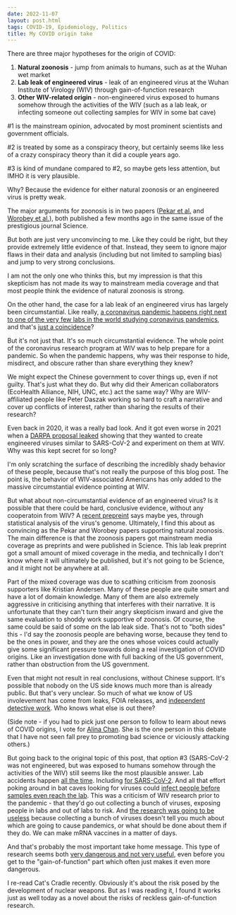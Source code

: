 ```yaml
---
date: 2022-11-07
layout: post.html
tags: COVID-19, Epidemiology, Politics
title: My COVID origin take
---
```


There are three major hypotheses for the origin of COVID:

1. **Natural zoonosis** - jump from animals to humans, such as at the Wuhan wet market
2. **Lab leak of engineered virus** - leak of an engineered virus at the Wuhan Institute of Virology (WIV) through gain-of-function research
3. **Other WIV-related origin** - non-engineered virus exposed to humans somehow through the activities of the WIV (such as a lab leak, or infecting someone out collecting samples for WIV in some bat cave)

\#1 is the mainstream opinion, advocated by most prominent scientists and government officials.

\#2 is treated by some as a conspiracy theory, but certainly seems like less of a crazy conspiracy theory than it did a couple years ago.

\#3 is kind of mundane compared to \#2, so maybe gets less attention, but IMHO it is very plausible.

<!--more-->

Why? Because the evidence for either natural zoonosis or an engineered virus is pretty weak.

The major arguments for zoonosis is in two papers ([Pekar et al.](https://www.science.org/doi/10.1126/science.abp8337) and [Worobey et al.](https://www.science.org/doi/10.1126/science.abp8715)), both published a few months ago in the same issue of the prestigious journal Science.

But both are just very unconvincing to me. Like they could be right, but they provide extremely little evidence of that. Instead, they seem to ignore major flaws in their data and analysis (including but not limited to sampling bias) and jump to very strong conclusions.

I am not the only one who thinks this, but my impression is that this skepticism has not made its way to mainstream media coverage and that most people think the evidence of natural zoonosis is strong.

On the other hand, the case for a lab leak of an engineered virus has largely been circumstantial. Like really, [a coronavirus pandemic happens right next to one of the very few labs in the world studying coronavirus pandemics](https://www.youtube.com/watch?v=sSfejgwbDQ8), and that's [just a coincidence](https://twitter.com/Ayjchan/status/1587100299063431176)?

But it's not just that. It's so much circumstantial evidence. The whole point of the coronavirus research program at WIV was to help prepare for a pandemic. So when the pandemic happens, why was their response to hide, misdirect, and obscure rather than share everything they knew?

We might expect the Chinese government to cover things up, even if not guilty. That's just what they do. But why did their American collaborators (EcoHealth Alliance, NIH, UNC, etc.) act the same way? Why are WIV-affiliated people like Peter Daszak working so hard to craft a narrative and cover up conflicts of interest, rather than sharing the results of their research?

Even back in 2020, it was a really bad look. And it got even worse in 2021 when a [DARPA proposal leaked](https://theintercept.com/2021/09/23/coronavirus-research-grant-darpa/) showing that they wanted to create engineered viruses similar to SARS-CoV-2 and experiment on them at WIV. Why was this kept secret for so long?

I'm only scratching the surface of describing the incredibly shady behavior of these people, because that's not really the purpose of this blog post. The point is, the behavior of WIV-associated Americans has only added to the massive circumstantial evidence pointing at WIV.

But what about non-circumstantial evidence of an engineered virus? Is it possible that there could be hard, conclusive evidence, without any cooperatoin from WIV? A [recent prepreint](https://www.biorxiv.org/content/10.1101/2022.10.18.512756v1) says maybe yes, through statistical analysis of the virus's genome. Ultimately, I find this about as convincing as the Pekar and Worobey papers supporting natural zoonosis. The main difference is that the zoonosis papers got mainstream media coverage as preprints and were published in Science. This lab leak preprint got a small amount of mixed coverage in the media, and technically I don't know where it will ultimately be published, but it's not going to be Science, and it might not be anywhere at all.

Part of the mixed coverage was due to scathing criticism from zoonosis supporters like Kristian Andersen. Many of these people are quite smart and have a lot of domain knowledge. Many of them are also extremely aggressive in criticising anything that interferes with their narrative. It is unfortunate that they can't turn their angry skepticism inward and give the same evaluation to shoddy work supportive of zoonosis. Of course, the same could be said of some on the lab leak side. That's not to "both sides" this - I'd say the zoonosis people are behaving worse, because they tend to be the ones in power, and they are the ones whose voices could actually give some significant pressure towards doing a real investigation of COVID origins. Like an investigation done with full backing of the US government, rather than obstruction from the US government.

Even that might not result in real conclusions, without Chinese support. It's possible that nobody on the US side knows much more than is already public. But that's very unclear. So much of what we know of US involevement has come from leaks, FOIA releases, and [independent detective work](https://www.science.org/content/article/claim-chinese-team-hid-early-sars-cov-2-sequences-stymie-origin-hunt-sparks-furor). Who knows what else is out there?

(Side note - if you had to pick just one person to follow to learn about news of COVID origins, I vote for [Alina Chan](https://twitter.com/Ayjchan). She is the one person in this debate that I have not seen fall prey to promoting bad science or viciously attacking others.)

But going back to the original topic of this post, that option #3 (SARS-CoV-2 was not engineered, but was exposed to humans somehow through the activities of the WIV) still seems like the most plausible answer. Lab accidents happen [all the time](https://theintercept.com/2022/11/01/biosafety-lab-accident-chikungunya-virus/). Including [for SARS-CoV-2](https://thebulletin.org/2022/01/a-lab-assistant-involved-in-covid-19-research-in-taiwan-exposed-110-people-after-becoming-infected-at-work/). And all that effort poking around in bat caves looking for viruses could [infect people before samples even reach the lab](https://www.frontiersin.org/articles/10.3389/fpubh.2020.581569/full). This was a criticism of WIV research prior to the pandemic - that they'd go out collecting a bunch of viruses, exposing people in labs and out of labs to risk. And [the research was going to be useless](https://twitter.com/Biorealism/status/1587369946840911874) because collecting a bunch of viruses doesn't tell you much about which are going to cause pandemics, or what should be done about them if they do. We can make mRNA vaccines in a matter of days.

And that's probably the most important take home message. This type of research seems both [very dangerous and not very useful](https://www.nytimes.com/2022/10/30/opinion/virology-safety.html), even before you get to the "gain-of-function" part which often just makes it even more dangerous.

I re-read Cat's Cradle recently. Obviously it's about the risk posed by the development of nuclear weapons. But as I was reading it, I found it works just as well today as a novel about the risks of reckless gain-of-function research.
